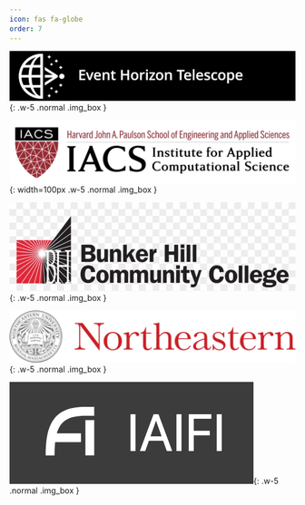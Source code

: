 ```yaml
---
icon: fas fa-globe
order: 7
---
```


![Event Horizon Telescope](/assets/images/EHT.png){: .w-5 .normal .img_box }



![Institute for Applied Computational Science](/assets/images/IACS-Logo.png){: width=100px .w-5 .normal .img_box }



![Bunker Hill Community College](/assets/images/BHCC.png){: .w-5 .normal .img_box }


![Northeastern University](/assets/images/Northeastern-logo.png){: .w-5 .normal .img_box }

![IAIFI](/assets/images/IAIFI.png){: .w-5 .normal .img_box }
